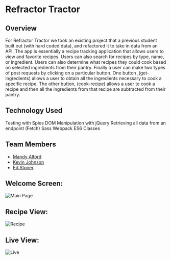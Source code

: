 # Refractor Tractor


## Overview

For Refractor Tractor we took an existing project that a previous student built out (with hard coded data), and refactored it to take in data from an API. The app is essentially a recipe tracking application that allows users to view and favorite recipes. Users can also search for recipes by type, name, or ingredient. Users can also determine what recipes they could cook based on selected ingredients from their pantry. Finally a user can make two types of post requests by clicking on a particular button. One button ,(get-ingredients) allows a user to obtain all the ingredients necessary to cook a specific recipe. The other button, (cook-recipe) allows a user to cook a recipe and then all the ingredients from that recipe are subtracted from their pantry.


## Technology Used

Testing with Spies
DOM Manipulation with jQuery
Retrieving all data from an endpoint (Fetch)
Sass
Webpack
ES6 Classes


## Team Members
* [Mandy Alford](https://github.com/MandyAlford)
* [Kevin Johnson](https://github.com/KevDev90)
* [Ed Stoner](https://https://github.com/edlsto)


## Welcome Screen:
![Main Page](https://user-images.githubusercontent.com/49801538/75312435-1fd89080-5817-11ea-9463-36180b337ab0.png)

## Recipe View:
![Recipe](https://user-images.githubusercontent.com/49801538/75312578-970e2480-5817-11ea-8d08-3dea38d1a47a.png)

## Live View:
![Live](https://media.giphy.com/media/mBLO3pSdQ8qJU1o9YM/giphy.gif)
